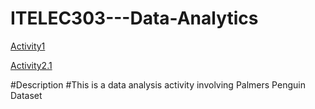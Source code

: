 # ITELEC303---Data-Analytics

[Activity1](https://github.com/program-med/ITELEC303---Data-Analytics)

[Activity2.1]([https://github.com/program-med/ITELEC303---Data-Analytics/blob/main/BONGGAY/Activity2.ipynb](https://github.com/program-med/ITELEC303---Data-Analytics/blob/main/Activity2.1.ipynb))

#Description
#This is a data analysis activity involving Palmers Penguin Dataset

